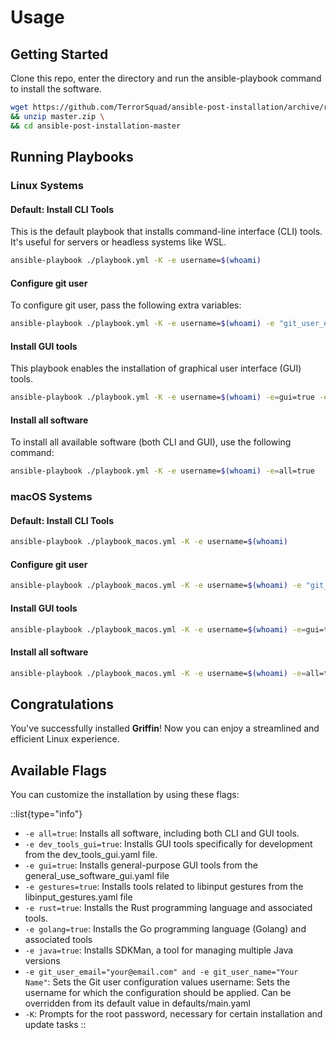 # Usage

## Getting Started

Clone this repo, enter the directory and run the ansible-playbook command to install the software.

```bash
wget https://github.com/TerrorSquad/ansible-post-installation/archive/refs/heads/master.zip \
&& unzip master.zip \
&& cd ansible-post-installation-master
```

## Running Playbooks

### Linux Systems

#### Default: Install CLI Tools

This is the default playbook that installs command-line interface (CLI) tools. It's useful for servers or headless systems like WSL.

```bash
ansible-playbook ./playbook.yml -K -e username=$(whoami)
```

#### Configure git user

To configure git user, pass the following extra variables:

```bash
ansible-playbook ./playbook.yml -K -e username=$(whoami) -e "git_user_email='your@email.com'" -e "git_user_name='Your Name'"
```

#### Install GUI tools

This playbook enables the installation of graphical user interface (GUI) tools.

```bash
ansible-playbook ./playbook.yml -K -e username=$(whoami) -e=gui=true -e=dev_tools_gui=true
```

#### Install all software

To install all available software (both CLI and GUI), use the following command:

```bash
ansible-playbook ./playbook.yml -K -e username=$(whoami) -e=all=true
```

### macOS Systems

#### Default: Install CLI Tools

```bash
ansible-playbook ./playbook_macos.yml -K -e username=$(whoami)
```

#### Configure git user

```bash
ansible-playbook ./playbook_macos.yml -K -e username=$(whoami) -e "git_user_email='your@email.com'" -e "git_user_name='Your Name'"
```

#### Install GUI tools

```bash
ansible-playbook ./playbook_macos.yml -K -e username=$(whoami) -e=gui=true -e=dev_tools_gui=true
```

#### Install all software

```bash
ansible-playbook ./playbook_macos.yml -K -e username=$(whoami) -e=all=true
```

## Congratulations

You've successfully installed **Griffin**! Now you can enjoy a streamlined and efficient Linux experience.

## Available Flags

You can customize the installation by using these flags:

::list{type="info"}

- `-e all=true`: Installs all software, including both CLI and GUI tools.
- `-e dev_tools_gui=true`: Installs GUI tools specifically for development from the dev_tools_gui.yaml file.
- `-e gui=true`: Installs general-purpose GUI tools from the general_use_software_gui.yaml file
- `-e gestures=true`: Installs tools related to libinput gestures from the libinput_gestures.yaml file
- `-e rust=true`: Installs the Rust programming language and associated tools.
- `-e golang=true`: Installs the Go programming language (Golang) and associated tools
- `-e java=true`: Installs SDKMan, a tool for managing multiple Java versions
- `-e git_user_email="your@email.com" and -e git_user_name="Your Name"`: Sets the Git user configuration values
username: Sets the username for which the configuration should be applied. Can be overridden from its default value in defaults/main.yaml
- `-K`: Prompts for the root password, necessary for certain installation and update tasks
::

